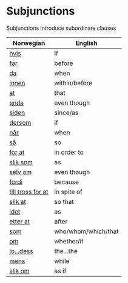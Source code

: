 # Subjunctions

Subjunctions introduce subordinate clauses

| Norwegian | English |
| --- | --- |
| [hvis](https://www.ordnett.no/search?language=no&phrase=hvis) | if |
| [før](https://www.ordnett.no/search?language=no&phrase=før) | before |
| [da](https://www.ordnett.no/search?language=no&phrase=da) | when |
| [innen](https://www.ordnett.no/search?language=no&phrase=innen) | within/before |
| [at](https://www.ordnett.no/search?language=no&phrase=at) | that |
| [enda](https://www.ordnett.no/search?language=no&phrase=enda) | even though |
| [siden](https://www.ordnett.no/search?language=no&phrase=siden) | since/as |
| [dersom](https://www.ordnett.no/search?language=no&phrase=dersom) | if |
| [når](https://www.ordnett.no/search?language=no&phrase=når) | when |
| [så](https://www.ordnett.no/search?language=no&phrase=så) | so |
| [for at](https://www.ordnett.no/search?language=no&phrase=for%20at) | in order to |
| [slik som](https://www.ordnett.no/search?language=no&phrase=slik%20som) | as |
| [selv om](https://www.ordnett.no/search?language=no&phrase=selv%20om) | even though |
| [fordi](https://www.ordnett.no/search?language=no&phrase=fordi) | because |
| [till tross for at](https://www.ordnett.no/search?language=no&phrase=till%20tross%20for%20at) | in spite of |
| [slik at](https://www.ordnett.no/search?language=no&phrase=slik%20at) | so that |
| [idet](https://www.ordnett.no/search?language=no&phrase=idet) | as |
| [etter at](https://www.ordnett.no/search?language=no&phrase=etter%20at) | after |
| [som](https://www.ordnett.no/search?language=no&phrase=som) | who/whom/which/that |
| [om](https://www.ordnett.no/search?language=no&phrase=om) | whether/if |
| [jo...dess](https://www.ordnett.no/search?language=no&phrase=jo...dess) | the...the |
| [mens](https://www.ordnett.no/search?language=no&phrase=mens) | while |
| [slik om](https://www.ordnett.no/search?language=no&phrase=slik%20om) | as if |


